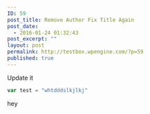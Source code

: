```yaml
---
ID: 59
post_title: Remove Author Fix Title Again
post_date:
  - 2016-01-24 01:32:43
post_excerpt: ""
layout: post
permalink: http://testbox.wpengine.com/?p=59
published: true
---
```


Update it

```js
var test = "whtdddslkjlkj"
```

hey